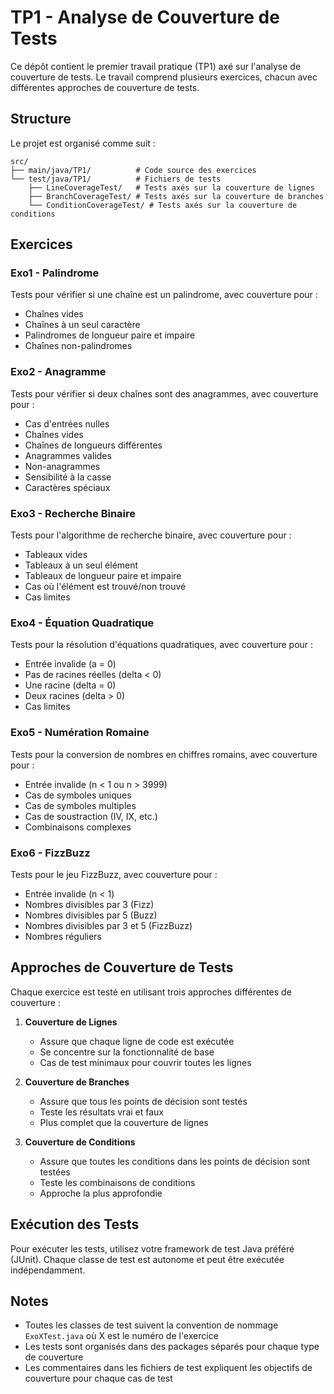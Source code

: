 # TP1 - Analyse de Couverture de Tests

Ce dépôt contient le premier travail pratique (TP1) axé sur l'analyse de couverture de tests. Le travail comprend plusieurs exercices, chacun avec différentes approches de couverture de tests.

## Structure

Le projet est organisé comme suit :

```
src/
├── main/java/TP1/          # Code source des exercices
└── test/java/TP1/          # Fichiers de tests
    ├── LineCoverageTest/   # Tests axés sur la couverture de lignes
    ├── BranchCoverageTest/ # Tests axés sur la couverture de branches
    └── ConditionCoverageTest/ # Tests axés sur la couverture de conditions
```

## Exercices

### Exo1 - Palindrome
Tests pour vérifier si une chaîne est un palindrome, avec couverture pour :
- Chaînes vides
- Chaînes à un seul caractère
- Palindromes de longueur paire et impaire
- Chaînes non-palindromes

### Exo2 - Anagramme
Tests pour vérifier si deux chaînes sont des anagrammes, avec couverture pour :
- Cas d'entrées nulles
- Chaînes vides
- Chaînes de longueurs différentes
- Anagrammes valides
- Non-anagrammes
- Sensibilité à la casse
- Caractères spéciaux

### Exo3 - Recherche Binaire
Tests pour l'algorithme de recherche binaire, avec couverture pour :
- Tableaux vides
- Tableaux à un seul élément
- Tableaux de longueur paire et impaire
- Cas où l'élément est trouvé/non trouvé
- Cas limites

### Exo4 - Équation Quadratique
Tests pour la résolution d'équations quadratiques, avec couverture pour :
- Entrée invalide (a = 0)
- Pas de racines réelles (delta < 0)
- Une racine (delta = 0)
- Deux racines (delta > 0)
- Cas limites

### Exo5 - Numération Romaine
Tests pour la conversion de nombres en chiffres romains, avec couverture pour :
- Entrée invalide (n < 1 ou n > 3999)
- Cas de symboles uniques
- Cas de symboles multiples
- Cas de soustraction (IV, IX, etc.)
- Combinaisons complexes

### Exo6 - FizzBuzz
Tests pour le jeu FizzBuzz, avec couverture pour :
- Entrée invalide (n < 1)
- Nombres divisibles par 3 (Fizz)
- Nombres divisibles par 5 (Buzz)
- Nombres divisibles par 3 et 5 (FizzBuzz)
- Nombres réguliers

## Approches de Couverture de Tests

Chaque exercice est testé en utilisant trois approches différentes de couverture :

1. **Couverture de Lignes**
   - Assure que chaque ligne de code est exécutée
   - Se concentre sur la fonctionnalité de base
   - Cas de test minimaux pour couvrir toutes les lignes

2. **Couverture de Branches**
   - Assure que tous les points de décision sont testés
   - Teste les résultats vrai et faux
   - Plus complet que la couverture de lignes

3. **Couverture de Conditions**
   - Assure que toutes les conditions dans les points de décision sont testées
   - Teste les combinaisons de conditions
   - Approche la plus approfondie

## Exécution des Tests

Pour exécuter les tests, utilisez votre framework de test Java préféré (JUnit). Chaque classe de test est autonome et peut être exécutée indépendamment.

## Notes

- Toutes les classes de test suivent la convention de nommage `ExoXTest.java` où X est le numéro de l'exercice
- Les tests sont organisés dans des packages séparés pour chaque type de couverture
- Les commentaires dans les fichiers de test expliquent les objectifs de couverture pour chaque cas de test